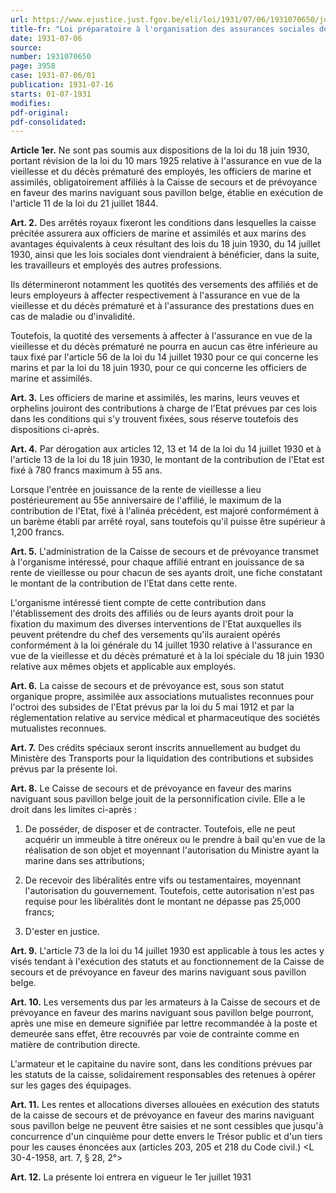 ```yaml
---
url: https://www.ejustice.just.fgov.be/eli/loi/1931/07/06/1931070650/justel
title-fr: "Loi préparatoire à l'organisation des assurances sociales des marins de tous grades de la marine marchande."
date: 1931-07-06
source:
number: 1931070650
page: 3958
case: 1931-07-06/01
publication: 1931-07-16
starts: 01-07-1931
modifies:
pdf-original:
pdf-consolidated:
---
```


**Article 1er.** Ne sont pas soumis aux dispositions de la loi du 18 juin 1930, portant révision de la loi du 10 mars 1925 relative à l'assurance en vue de la vieillesse et du décès prématuré des employés, les officiers de marine et assimilés, obligatoirement affiliés à la Caisse de secours et de prévoyance en faveur des marins naviguant sous pavillon belge, établie en exécution de l'article 11 de la loi du 21 juillet 1844.

**Art. 2.** Des arrêtés royaux fixeront les conditions dans lesquelles la caisse précitée assurera aux officiers de marine et assimilés et aux marins des avantages équivalents à ceux résultant des lois du 18 juin 1930, du 14 juillet 1930, ainsi que les lois sociales dont viendraient à bénéficier, dans la suite, les travailleurs et employés des autres professions.

Ils détermineront notamment les quotités des versements des affiliés et de leurs employeurs à affecter respectivement à l'assurance en vue de la vieillesse et du décès prématuré et à l'assurance des prestations dues en cas de maladie ou d'invalidité.

Toutefois, la quotité des versements à affecter à l'assurance en vue de la vieillesse et du décès prématuré ne pourra en aucun cas être inférieure au taux fixé par l'article 56 de la loi du 14 juillet 1930 pour ce qui concerne les marins et par la loi du 18 juin 1930, pour ce qui concerne les officiers de marine et assimilés.

**Art. 3.** Les officiers de marine et assimilés, les marins, leurs veuves et orphelins jouiront des contributions à charge de l'Etat prévues par ces lois dans les conditions qui s'y trouvent fixées, sous réserve toutefois des dispositions ci-après.

**Art. 4.** Par dérogation aux articles 12, 13 et 14 de la loi du 14 juillet 1930 et à l'article 13 de la loi du 18 juin 1930, le montant de la contribution de l'Etat est fixé à 780 francs maximum à 55 ans.

Lorsque l'entrée en jouissance de la rente de vieillesse a lieu postérieurement au 55e anniversaire de l'affilié, le maximum de la contribution de l'Etat, fixé à l'alinéa précédent, est majoré conformément à un barème établi par arrêté royal, sans toutefois qu'il puisse être supérieur à 1,200 francs.

**Art. 5.** L'administration de la Caisse de secours et de prévoyance transmet à l'organisme intéressé, pour chaque affilié entrant en jouissance de sa rente de vieillesse ou pour chacun de ses ayants droit, une fiche constatant le montant de la contribution de l'Etat dans cette rente.

L'organisme intéressé tient compte de cette contribution dans l'établissement des droits des affiliés ou de leurs ayants droit pour la fixation du maximum des diverses interventions de l'Etat auxquelles ils peuvent prétendre du chef des versements qu'ils auraient opérés conformément à la loi générale du 14 juillet 1930 relative à l'assurance en vue de la vieillesse et du décès prématuré et à la loi spéciale du 18 juin 1930 relative aux mêmes objets et applicable aux employés.

**Art. 6.** La caisse de secours et de prévoyance est, sous son statut organique propre, assimilée aux associations mutualistes reconnues pour l'octroi des subsides de l'Etat prévus par la loi du 5 mai 1912 et par la réglementation relative au service médical et pharmaceutique des sociétés mutualistes reconnues.

**Art. 7.** Des crédits spéciaux seront inscrits annuellement au budget du Ministère des Transports pour la liquidation des contributions et subsides prévus par la présente loi.

**Art. 8.** Le Caisse de secours et de prévoyance en faveur des marins naviguant sous pavillon belge jouit de la personnification civile. Elle a le droit dans les limites ci-après :

1. De posséder, de disposer et de contracter. Toutefois, elle ne peut acquérir un immeuble à titre onéreux ou le prendre à bail qu'en vue de la réalisation de son objet et moyennant l'autorisation du Ministre ayant la marine dans ses attributions;

2. De recevoir des libéralités entre vifs ou testamentaires, moyennant l'autorisation du gouvernement. Toutefois, cette autorisation n'est pas requise pour les libéralités dont le montant ne dépasse pas 25,000 francs;

3. D'ester en justice.

**Art. 9.** L'article 73 de la loi du 14 juillet 1930 est applicable à tous les actes y visés tendant à l'exécution des statuts et au fonctionnement de la Caisse de secours et de prévoyance en faveur des marins naviguant sous pavillon belge.

**Art. 10.** Les versements dus par les armateurs à la Caisse de secours et de prévoyance en faveur des marins naviguant sous pavillon belge pourront, après une mise en demeure signifiée par lettre recommandée à la poste et demeurée sans effet, être recouvrés par voie de contrainte comme en matière de contribution directe.

L'armateur et le capitaine du navire sont, dans les conditions prévues par les statuts de la caisse, solidairement responsables des retenues à opérer sur les gages des équipages.

**Art. 11.** Les rentes et allocations diverses allouées en exécution des statuts de la caisse de secours et de prévoyance en faveur des marins naviguant sous pavillon belge ne peuvent être saisies et ne sont cessibles que jusqu'à concurrence d'un cinquième pour dette envers le Trésor public et d'un tiers pour les causes énoncées aux (articles 203, 205 et 218 du Code civil.) <L 30-4-1958, art. 7, § 28, 2°>

**Art. 12.** La présente loi entrera en vigueur le 1er juillet 1931
